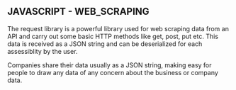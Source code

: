 ## JAVASCRIPT - WEB_SCRAPING

The request library is a powerful library used for web scraping data from an API and carry out some basic HTTP methods like get, post, put etc. 
This data is received as a JSON string and can be deserialized for each assessiblity by the user.

Companies share their data usually as a JSON string, making easy for people to draw any data of any concern about the business or company data.
